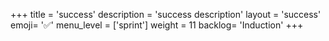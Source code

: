 +++
title = 'success'
description = 'success description'
layout = 'success'
emoji= '✅'
menu_level = ['sprint']
weight = 11
backlog= 'Induction'
+++
